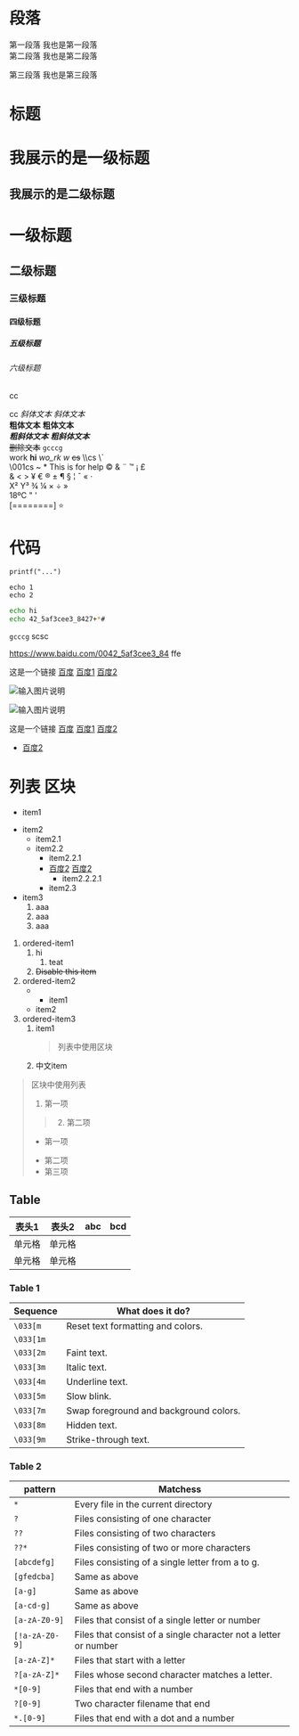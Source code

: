 # 段落

第一段落
我也是第一段落  
第二段落
我也是第二段落

第三段落
我也是第三段落

# 标题

我展示的是一级标题
=================

我展示的是二级标题
------

# 一级标题
## 二级标题
### 三级标题
#### 四级标题 
##### 五级标题
###### 六级标题
cc
<!-- 字体 -->
<!-- # 字斜体文本* 
_斜体文本_  
**粗体文本** 
__粗体体 --> 
cc
*斜体文本* 
_斜体文本_  
**粗体文本** 
__粗体文本__  
***粗斜体文本***
___粗斜体文本___  
~~删除文本~~
  `gcccg`  
work **hi** *wo_rk* *w* ~~cs~~
\\\\cs
\\\`  
\001cs
\~
\*
This is for help 
© & ¨ ™ ¡ £  
& < > ¥ € ® ± ¶ § ¦ ¯ « ·  
X² Y³ ¾ ¼ × ÷ »  
18ºC " '  
[========]
⭐️

# 代码

`printf("...")`

    echo 1
    echo 2


```bash
echo hi
echo 42_5af3cee3_8427+*#
```
```gcccg``` 
scsc
<!-- <https://www.baidu.com/0042_5af3cee3_84> --> 
<https://www.baidu.com/0042_5af3cee3_84> ffe

这是一个链接 [百度](https://www.baidu.com) [百度1](https://www.baidu.com) [百度2](https://www.baidu.com) 
 
![输入图片说明](https://images.gitee.com/uploads/images/2021/0911/160042_5af3cee3_8427466.png "屏幕截图.png")

![输入图片说明](https://images.gitee.com) 

这是一个链接 [百度](https://www.baidu.com) [百度1](https://www.baidu.com) [百度2](https://www.baidu.com) 

- [百度2](https://www.baidu.com) 

# 列表 区块

* item1
+ item2
    - item2.1
    - item2.2
        * item2.2.1
        + [百度2](https://www.baidu.com) [百度2](https://www.baidu.com) 
            - item2.2.2.1
        - item2.3
+ item3
    1. aaa
    1. aaa
    1. aaa

1. ordered-item1
    1. hi
       1. teat
    2. ~~Disable this item~~
5. ordered-item2
    - - item1
    - item2
3. ordered-item3
    1. item1
        > 列表中使用区块
    2. 中文item

> 区块中使用列表
> 1. 第一项
> > 2. 第二项
> + 第一项
> * 第二项
> * 第三项


## Table

表头1| 表头2  | abc |bcd
----  | ---  | --- |--
单元格  | 单元格 
单元格  | 单元格


### Table 1

| Sequence | What does it do? |
| -------- | ---------------- |
| `\033[m`  | Reset text formatting and colors.
| `\033[1m` |
| `\033[2m` | Faint text. 
| `\033[3m` | Italic text. |
| `\033[4m` | Underline text. |
| `\033[5m` | Slow blink. |
| `\033[7m` | Swap foreground and background colors. |
| `\033[8m` | Hidden text. |
| `\033[9m` | Strike-through text. |


### Table 2

| pattern | Matchess |
| --- | --- |
| `*` | Every file in the current directory |
`?` | Files consisting of one character
`??` | Files consisting of two characters
`??*` | Files consisting of two or more characters
`[abcdefg]` | Files consisting of a single letter from a to g.
`[gfedcba]` | Same as above
`[a-g]` | Same as above
`[a-cd-g]` | Same as above
`[a-zA-Z0-9]` |  Files that consist of a single letter or number
`[!a-zA-Z0-9]` | Files that consist of a single character not a letter or number
`[a-zA-Z]*` | Files that start with a letter
`?[a-zA-Z]*` | Files whose second character matches a letter.
`*[0-9]` | Files that end with a number
`?[0-9]` | Two character filename that end |with a number
`*.[0-9]` | Files that end with a dot and a number


